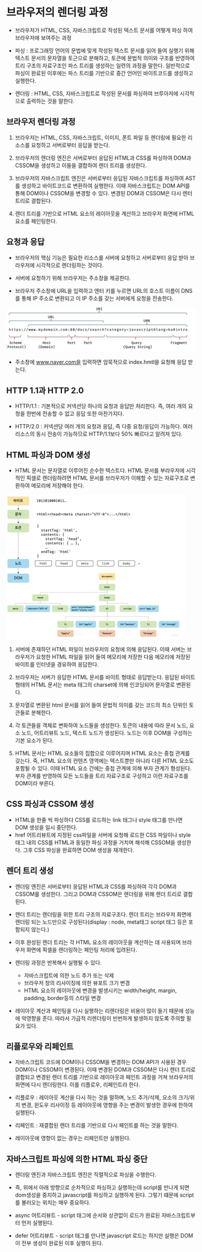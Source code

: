 # 브라우저의 렌더링 과정
- 브라우저가 HTML, CSS, 자바스크립트로 작성된 텍스트 문서를 어떻게 파싱 하여 브라우저에 보여주는 과정

- 파싱 : 프로그래밍 언어의 문법에 맞게 작성된 텍스트 문서를 읽어 들여 실행기 위해 텍스트 문서의 문자열을 토근으로 분해하고, 토큰에 문법적 의미와 구조를 반영하여 트리 구조의 자료구조인 파스 트리를 생성하는 일련의 과정을 말한다. 일반적으로 파싱이 완료된 이후에는 파스 트리를 기반으로 중간 언어인 바이트코드를 생성하고 실행한다. 

- 렌더링 : HTML, CSS, 자바스크립트로 작성된 문서를 파싱하여 브루아저에 시각적으로 출력하는 것을 말한다.


## 브라우저 렌더링 과정
1. 브라우저는 HTML, CSS, 자바스크립트, 이미지, 폰트 파일 등 렌더링에 필요한 리소스를 요청하고 서버로부터 응답을 받는다.

2. 브라우저의 렌더링 엔진은 서버로부터 응답된 HTML과 CSS를 파싱하여 DOM과 CSSOM을 생성하고 이들을 결합하여 렌더 트리를 생성한다.

3. 브라우저의 자바스크립트 엔진은 서버로부터 응답된 자바스크립트를 파싱하여 AST를 생성하고 바이트코드로 변환하여 실행한다. 이때 자바스크립트는 DOM API를 통해 DOM이나 CSSOM을 변경할 수 있다. 변경된 DOM과 CSSOM은 다시 렌터 트리로 결합된다.

4. 렌더 트리를 기반으로 HTML 요소의 레이아웃을 계산하고 브라우저 화면에 HTML 요소를 페인팅한다.

## 요청과 응답
- 브라우저의 핵심 기능은 필요한 리소스를 서버에 요청하고 서버로부터 응답 받아 브라우저에 시각적으로 렌더링하는 것이다.

- 서버에 요청하기 위해 브라우저는 주소창을 제공한다.
- 브라우저 주소창에 URL을 입력하고 엔터 키를 누르면 URL의 호스트 이름이 DNS를 통해 IP 주소로 변환되고 이 IP 주소를 갖는 서버에게 요청을 전송한다.

<img src = "../img/chap38_1.jpg">

- 주소창에 www.naver.com을 입력하면 암묵적으로 index.hmtl을 요청해 응답 받는다.


## HTTP 1.1과 HTTP 2.0 

- HTTP/1.1 : 기본적으로 커넥션당 하나의 요청과 응답만 처리한다. 즉, 여러 개의 요청을 한번에 전송할 수 없고 응답 또한 마찬가지다. 

- HTTP/2.0 : 커넥션당 여러 개의 요청과 응답, 즉 다중 요청/응답이 가능하다. 여러 리소스의 동시 전송이 가능하므로 HTTP/1.1보다 50% 빠르다고 알려져 있다.


## HTML 파싱과 DOM 생성

- HTML 문서는 문자열로 이루어진 순수한 텍스트다. HTML 문서를 부라우저에 시각적인 픽셀로 렌더링하려면 HTML 문서를 브라우저가 이해할 수 있는 자료구조로 변환하여 메모리에 저장해야 한다.

<img src = "../img/chap38_2.jpg">

1. 서버에 존재하던 HTML 파일이 브라우저의 요청에 의해 응답된다. 이때 서버는 브라우저가 요청한 HTML 파일을 읽어 들여 메모리에 저장한 다음 메모리에 저장된 바이트를 인터넷을 경유하여 응답한다.

2. 브라우저는 서버가 응답한 HTML 문서를 바이트 형태로 응답받는다. 응답된 바이트 형태의 HTML 문서는 meta 태그의 charset에 의해 인코딩되어 문자열로 변환된다.

3. 문자열로 변환된 html 문서를 읽어 들여 문법적 의미를 갖는 코드의 최소 단위인 토큰들로 분해한다.

4. 각 토큰들을 객체로 변화하여 노드들을 생성한다. 토큰의 내용에 따라 문서 노드, 요소 노드, 어트리뷰트 노드, 텍스트 노드가 생성된다. 노드는 이후 DOM을 구성하는 기본 요소가 된다.

5. HTML 문서는 HTML 요소들의 집합으로 이루어지며 HTML 요소는 중첩 관계를 갖는다. 즉, HTML 요소의 컨텐츠 영역에는 텍스트뿐만 아니라 다른 HTML 요소도 포함될 수 있다. 이때 HTML 요소 간에는 중첩 관계에 의해 부자 관계가 형성된다. 부자 관계를 반영하여 모든 노드들을 트리 자료구조로 구성하고 이런 자료구조를 DOM이라 부른다.

## CSS 파싱과 CSSOM 생성

- HTML을 한줄 씩 파싱하다 CSS를 로드하는 link 태그나 style 태그를 만나면 DOM 생성을 일시 중단한다.
- href 어트리뷰트에 지정된 css파일을 서버에 요청해 로드한 CSS 파일이나 style 태그 내의 CSS를 HTML과 동일한 파싱 과정을 거치며 해석해 CSSOM을 생성한다. 그후 CSS 파싱을 완료하면 DOM 생성을 재개한다.


## 렌더 트리 생성
- 렌더링 엔진은 서버로부터 응답된 HTML과 CSS를 파싱하여 각각 DOM과 CSSOM를 생성한다. 그리고 DOM과 CSSOM은 렌더링을 위해 렌더 트리로 결합된다.
- 렌더 트리는 렌더링을 위한 트리 구조의 자료구조다. 렌더 트리는 브라우저 화면에 렌더링 되는 노드만으로 구성된다(display : node, meta태그 script 태그 등은 포함되지 않는다.)

- 이후 완성된 렌더 트리는 각 HTML 요소의 레이아웃을 계산하는 데 사용되며 브라우저 화면에 픽셀을 렌더링하는 페인팅 처리에 입려된다.

- 렌더링 과정은 반복해서 실행될 수 있다.
  - 자바스크립트에 의한 노드 추가 또는 삭제
  - 브라우저 창의 리사이징에 의한 뷰포트 크기 변경
  - HTML 요소의 레이아웃에 변경을 발생시키는 width/height, margin, padding, border등의 스타일 변경
- 레이아웃 계산과 페인팅을 다시 실행하는 리렌더링은 비용이 많이 들기 때문에 성능에 악영향을 준다. 따라서 가급적 리렌더링이 빈번하게 발생하지 않도록 주의할 필요가 있다.

## 리플로우와 리페인트
- 자바스크립트 코드에 DOM이나 CSSOM을 변경하는 DOM API가 사용된 경우 DOM이나 CSSOM이 변경된다. 이때 변경된 DOM과 CSSOM은 다시 렌더 트리로 결합되고 변경된 렌더 트리를 기반으로 레이아웃과 페인트 과정을 거쳐 브라우저의 화면에 다시 렌더링한다. 이를 리플로우, 리페인트라 한다.

- 리플로우 : 레이아웃 계산을 다시 하는 것을 말하며, 노드 추가/삭제, 요소의 크기/위치 변경, 윈도우 리사이징 등 레이아웃에 영향을 주는 변경이 발생한 경우에 한하여 실행된다.

- 리페인트 : 재결합된 렌더 트리를 기반으로 다시 페인트를 하는 것을 말한다.

- 레이아웃에 영향이 없는 경우는 리페인트만 실행된다.

## 자바스크립트 파싱에 의한 HTML 파싱 중단
- 렌더링 엔진과 자바스크립트 엔진은 직렬적으로 파싱을 수행한다.
- 즉, 위에서 아래 방향으로 순차적으로 파싱하고 실행하는데 script를 만나게 되면 dom생성을 중지하고 javascript를 파싱하고 실행하게 된다. 그렇기 떄문에 script를 불러오는 위치는 매우 중요하다.

- async 어트리뷰트 - script 태그에 순서와 상관없이 로드가 완료된 자바스크립트부터 먼저 실행된다.

- defer 어트리뷰트 - script 태그를 만나면 javascript 로드는 하지만 실행은 DOM이 전부 생성이 완료된 이후 실행이 된다.